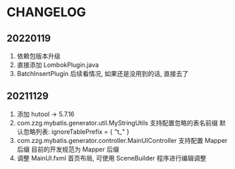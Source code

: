 # CHANGELOG

## 20220119

1. 依赖包版本升级
2. 直接添加 LombokPlugin.java
3. BatchInsertPlugin 后续看情况, 如果还是没用到的话, 直接去了

## 20211129

1. 添加 hutool -> 5.7.16
2. com.zzg.mybatis.generator.util.MyStringUtils 支持配置忽略的表名前缀
   默认忽略列表: ignoreTablePrefix = { "t\_" }
3. com.zzg.mybatis.generator.controller.MainUIController 支持配置 Mapper 后缀
   目前的开发规范为 Mapper 后缀
4. 调整 MainUI.fxml 首页布局, 可使用 SceneBuilder 程序进行编辑调整
